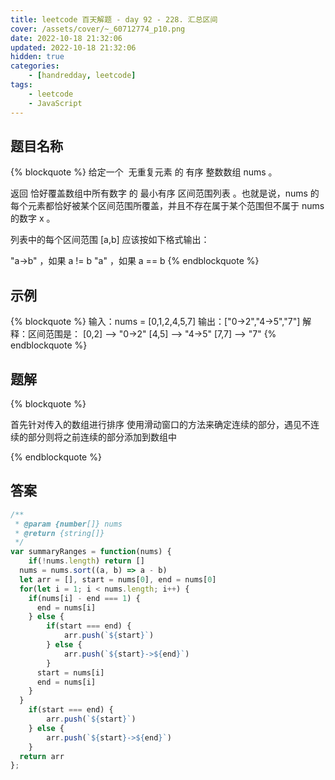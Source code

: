 ```yaml
---
title: leetcode 百天解题 - day 92 - 228. 汇总区间
cover: /assets/cover/~_60712774_p10.png
date: 2022-10-18 21:32:06
updated: 2022-10-18 21:32:06
hidden: true
categories:
    - [handredday, leetcode]
tags:
    - leetcode
    - JavaScript
---
```


## 题目名称

{% blockquote %}
给定一个  无重复元素 的 有序 整数数组 nums 。

返回 恰好覆盖数组中所有数字 的 最小有序 区间范围列表 。也就是说，nums 的每个元素都恰好被某个区间范围所覆盖，并且不存在属于某个范围但不属于 nums 的数字 x 。

列表中的每个区间范围 [a,b] 应该按如下格式输出：

"a->b" ，如果 a != b
"a" ，如果 a == b
{% endblockquote %}

## 示例

{% blockquote %}
输入：nums = [0,1,2,4,5,7]
输出：["0->2","4->5","7"]
解释：区间范围是：
[0,2] --> "0->2"
[4,5] --> "4->5"
[7,7] --> "7"
{% endblockquote %}


## 题解


{% blockquote %}

首先针对传入的数组进行排序
使用滑动窗口的方法来确定连续的部分，遇见不连续的部分则将之前连续的部分添加到数组中

{% endblockquote %}

## 答案

~~~js
/**
 * @param {number[]} nums
 * @return {string[]}
 */
var summaryRanges = function(nums) {
    if(!nums.length) return []
  nums = nums.sort((a, b) => a - b)
  let arr = [], start = nums[0], end = nums[0]
  for(let i = 1; i < nums.length; i++) {
    if(nums[i] - end === 1) {
      end = nums[i]
    } else {
        if(start === end) {
            arr.push(`${start}`)
        } else {
            arr.push(`${start}->${end}`)
        }
      start = nums[i]
      end = nums[i]
    }
  }
    if(start === end) {
        arr.push(`${start}`)
    } else {
        arr.push(`${start}->${end}`)
    }
  return arr
};
~~~
